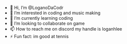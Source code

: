 - 👋 Hi, I’m @LoganoDaCodr
- 👀 I’m interested in coding and music making 
- 🌱 I’m currently learning  coding 
- 💞️ I’m looking to collaborate on game 
- 📫 How to reach me on discord my handle is loganhlee
- ⚡ Fun fact: im good at tennis 

<!---
LoganoDaCodr/LoganoDaCodr is a ✨ special ✨ repository because its `README.md` (this file) appears on your GitHub profile.
You can click the Preview link to take a look at your changes.
--->
